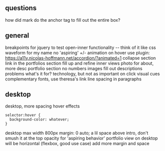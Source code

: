 ## questions
how did mark do the anchor tag to fill out the entire box?

## general
breakpoints for jquery to test open-inner functionality -- think of it like css
waveform for my name
no 'aspiring'
+/- animation on hover
use plugin: https://a11y.nicolas-hoffmann.net/accordion/?animated=1
collapse section link in the portfolios section
fill up and refine inner views
  photo for about, more desc
  portfolio section
  no numbers
  images
  fill out descriptions
    problems
    what's it for?
    technology, but not as important
on click visual cues
complementary fonts, use theresa's link
line spacing in paragraphs

## desktop
desktop, more spacing
hover effects
```
selector:hover {
  background-color: whatever;
}
```
desktop max width 800px
  margin: 0 auto;
  a lil space above intro, don't smush it at the top
opacity for 'aspiring behavior'
portfolio view on desktop will be horizontal (flexbox, good use case)
add more margin and space